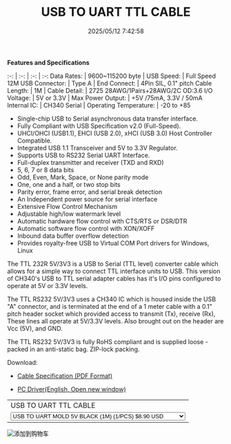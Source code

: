 ﻿---
layout: post 
title: USB TO UART TTL CABLE
is_home: true
categories: wire-harness
overview: TTL, UART, USRT
series: WH
part_number: 9-1000
thumb_img: 2025/ch340_rs232_ttl_v3.jpg
image: 2025/ch340_rs232_ttl_v3.jpg
date: 2025/05/12 7:42:58
permalink: /wire-cable/robot-wire-harness.html
---

__Features and Specifications__

:-: | :-: | :-: | :-:
Data Rates: |	9600~115200 byte |	USB Speed: |	Full Speed 12M
USB Connector:	| Type A	| End Connect:	| 4Pin SIL, 0.1" pitch
Cable Length:	| 1M	| Cable Detail:	| 2725 28AWG/1Pairs+28AWG/2C OD:3.6
I/O Voltage:	| 5V or 3.3V	| Max Power Output:	| +5V /75mA, 3.3V / 50mA
Internal IC:	| CH340 Serial	| Operating Temperature:	| -20 to +85

* Single-chip USB to Serial asynchronous data transfer interface.
* Fully Compliant with USB Specification v2.0 (Full-Speed).
* UHCI/OHCI (USB1.1), EHCI (USB 2.0), xHCI (USB 3.0) Host Controller Compatible.
* Integrated USB 1.1 Transceiver and 5V to 3.3V Regulator.
* Supports USB to RS232 Serial UART Interface.
* Full-duplex transmitter and receiver (TXD and RXD)
* 5, 6, 7 or 8 data bits
* Odd, Even, Mark, Space, or None parity mode
* One, one and a half, or two stop bits
* Parity error, frame error, and serial break detection
* An Independent power source for serial interface
* Extensive Flow Control Mechanism
* Adjustable high/low watermark level
* Automatic hardware flow control with CTS/RTS or DSR/DTR
* Automatic software flow control with XON/XOFF
* Inbound data buffer overflow detection
* Provides royalty-free USB to Virtual COM Port drivers for Windows, Linux

The TTL 232R 5V/3V3 is a USB to Serial (TTL level) converter cable which allows for a simple way to connect TTL interface units to USB. This version of CH340's USB to TTL serial adapter cables has it's I/O pins configured to operate at 5V or 3.3V levels.

The TTL RS232 5V/3V3 uses a CH340 IC which is housed inside the USB "A" connector, and is terminated at the end of a 1 meter cable with a 0.1" pitch header socket which provided access to transmit (Tx), receive (Rx), These lines all operate at 5V/3.3V levels. Also brought out on the header are Vcc (5V), and GND.

The TTL RS232 5V/3V3 is fully RoHS compliant and is supplied loose - packed in an anti-static bag. ZIP-lock packing.


Download:
* [Cable Specification (PDF Format)](https://products.hingtak.com/USB_to_UART_cable_v3.pdf)

 
* [PC Driver(English, Open new window)](https://www.wch-ic.com/products/CH340.html)

<form action="https://www.paypal.com/cgi-bin/webscr" method="post" target="_blank">
  <input type="hidden" name="cmd" value="_s-xclick" />
  <input type="hidden" name="hosted_button_id" value="ZHTL7TJ65AHK4" />
  <table>
    <tr>
      <td>
        <input type="hidden" name="on0" value="USB TO UART TTL CABLE"/>
        USB TO UART TTL CABLE
      </td>
    </tr>
    <tr>
      <td>
        <select name="os0">
          <option value="USB TO UART MOLD 5V BLACK (1M) (1/PCS)">
            USB TO UART MOLD 5V BLACK (1M) (1/PCS) $8.90 USD
          </option>
          <option value="USB TO UART ASSEBLY 5V BLACK (1M) (1/PCS)">
            USB TO UART ASSEBLY 5V BLACK (1M) (1/PCS) $7.60 USD
          </option>
          <option value="USB TO UART ASSEBLY 3.3V BLACK (1M) (1/PCS)">
            USB TO UART ASSEBLY 3.3V BLACK (1M) (1/PCS) $7.60 USD
          </option>
        </select>
      </td>
    </tr>
  </table>
  <input type="hidden" name="currency_code" value="USD" />
  <input type="image" src="https://www.paypalobjects.com/en_US/i/btn/btn_cart_SM.gif" border="0" name="submit" title="有了PayPal，您可以更安全便捷地在线付款！" alt="添加到购物车" />
</form>

